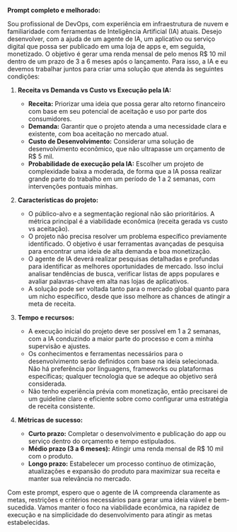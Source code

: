 **Prompt completo e melhorado:**

Sou profissional de DevOps, com experiência em infraestrutura de nuvem e familiaridade com ferramentas de Inteligência Artificial (IA) atuais. Desejo desenvolver, com a ajuda de um agente de IA, um aplicativo ou serviço digital que possa ser publicado em uma loja de apps e, em seguida, monetizado. O objetivo é gerar uma renda mensal de pelo menos R$ 10 mil dentro de um prazo de 3 a 6 meses após o lançamento. Para isso, a IA e eu devemos trabalhar juntos para criar uma solução que atenda às seguintes condições:

1. **Receita vs Demanda vs Custo vs Execução pela IA:**  
   - **Receita:** Priorizar uma ideia que possa gerar alto retorno financeiro com base em seu potencial de aceitação e uso por parte dos consumidores.  
   - **Demanda:** Garantir que o projeto atenda a uma necessidade clara e existente, com boa aceitação no mercado atual.  
   - **Custo de Desenvolvimento:** Considerar uma solução de desenvolvimento econômico, que não ultrapasse um orçamento de R$ 5 mil.  
   - **Probabilidade de execução pela IA:** Escolher um projeto de complexidade baixa a moderada, de forma que a IA possa realizar grande parte do trabalho em um período de 1 a 2 semanas, com intervenções pontuais minhas.

2. **Características do projeto:**  
   - O público-alvo e a segmentação regional não são prioritários. A métrica principal é a viabilidade econômica (receita gerada vs custo vs aceitação).  
   - O projeto não precisa resolver um problema específico previamente identificado. O objetivo é usar ferramentas avançadas de pesquisa para encontrar uma ideia de alta demanda e boa monetização.  
   - O agente de IA deverá realizar pesquisas detalhadas e profundas para identificar as melhores oportunidades de mercado. Isso inclui analisar tendências de busca, verificar listas de apps populares e avaliar palavras-chave em alta nas lojas de aplicativos.  
   - A solução pode ser voltada tanto para o mercado global quanto para um nicho específico, desde que isso melhore as chances de atingir a meta de receita.

3. **Tempo e recursos:**  
   - A execução inicial do projeto deve ser possível em 1 a 2 semanas, com a IA conduzindo a maior parte do processo e com a minha supervisão e ajustes.  
   - Os conhecimentos e ferramentas necessários para o desenvolvimento serão definidos com base na ideia selecionada. Não há preferência por linguagens, frameworks ou plataformas específicas; qualquer tecnologia que se adeque ao objetivo será considerada.  
   - Não tenho experiência prévia com monetização, então precisarei de um guideline claro e eficiente sobre como configurar uma estratégia de receita consistente. 

4. **Métricas de sucesso:**  
   - **Curto prazo:** Completar o desenvolvimento e publicação do app ou serviço dentro do orçamento e tempo estipulados.  
   - **Médio prazo (3 a 6 meses):** Atingir uma renda mensal de R$ 10 mil com o produto.  
   - **Longo prazo:** Estabelecer um processo contínuo de otimização, atualizações e expansão do produto para maximizar sua receita e manter sua relevância no mercado.

Com este prompt, espero que o agente de IA compreenda claramente as metas, restrições e critérios necessários para gerar uma ideia viável e bem-sucedida. Vamos manter o foco na viabilidade econômica, na rapidez de execução e na simplicidade do desenvolvimento para atingir as metas estabelecidas.
